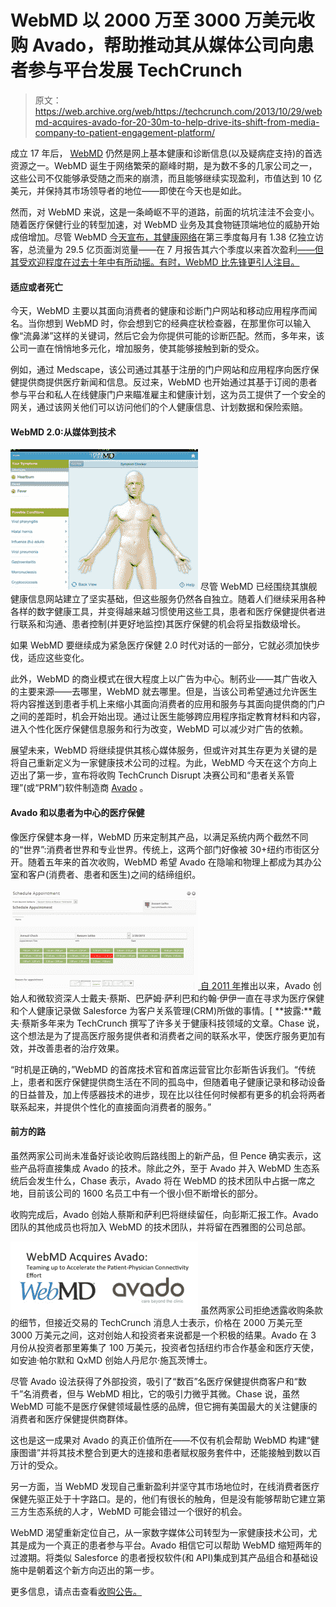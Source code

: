 # WebMD 以 2000 万至 3000 万美元收购 Avado，帮助推动其从媒体公司向患者参与平台发展 TechCrunch

> 原文：<https://web.archive.org/web/https://techcrunch.com/2013/10/29/webmd-acquires-avado-for-20-30m-to-help-drive-its-shift-from-media-company-to-patient-engagement-platform/>

成立 17 年后， [WebMD](https://web.archive.org/web/20221205130318/http://www.webmd.com/) 仍然是网上基本健康和诊断信息(以及疑病症支持)的首选资源之一。WebMD 诞生于网络繁荣的巅峰时期，是为数不多的几家公司之一，这些公司不仅能够承受随之而来的崩溃，而且能够继续实现盈利，市值达到 10 亿美元，并保持其市场领导者的地位——即使在今天也是如此。

然而，对 WebMD 来说，这是一条崎岖不平的道路，前面的坑坑洼洼不会变小。随着医疗保健行业的转型加速，对 WebMD 业务及其食物链顶端地位的威胁开始成倍增加。尽管 WebMD [今天宣布，其健康网络](https://web.archive.org/web/20221205130318/http://www.prnewswire.com/news-releases/webmd-announces-third-quarter-financial-results-229750191.html)在第三季度每月有 1.38 亿独立访客，总流量为 29.5 亿页面浏览量——在 7 月报告其六个季度以来首次盈利[——但其受欢迎程度在过去十年中有所动摇。有时，WebMD 比先锋更引人注目。](https://web.archive.org/web/20221205130318/http://finance.yahoo.com/news/webmd-buy-back-shares-carl-121334629.html)

#### 适应或者死亡

今天，WebMD 主要以其面向消费者的健康和诊断门户网站和移动应用程序而闻名。当你想到 WebMD 时，你会想到它的经典症状检查器，在那里你可以输入像“流鼻涕”这样的关键词，然后它会为你提供可能的诊断匹配。然而，多年来，该公司一直在悄悄地多元化，增加服务，使其能够接触到新的受众。

例如，通过 Medscape，该公司通过其基于注册的门户网站和应用程序向医疗保健提供商提供医疗新闻和信息。反过来，WebMD 也开始通过其基于订阅的患者参与平台和私人在线健康门户来瞄准雇主和健康计划，这为员工提供了一个安全的网关，通过该网关他们可以访问他们的个人健康信息、计划数据和保险索赔。

#### WebMD 2.0:从媒体到技术

[![Screen Shot 2013-10-30 at 6.50.16 AM](img/0fe2f5be55753820c63275737097b5df.png)](https://web.archive.org/web/20221205130318/https://beta.techcrunch.com/wp-content/uploads/2013/10/screen-shot-2013-10-30-at-6-50-16-am.png) 尽管 WebMD 已经围绕其旗舰健康信息网站建立了坚实基础，但这些服务仍然各自独立。随着人们继续采用各种各样的数字健康工具，并变得越来越习惯使用这些工具，患者和医疗保健提供者进行联系和沟通、患者控制(并更好地监控)其医疗保健的机会将呈指数级增长。

如果 WebMD 要继续成为紧急医疗保健 2.0 时代对话的一部分，它就必须加快步伐，适应这些变化。

此外，WebMD 的商业模式在很大程度上以广告为中心。制药业——其广告收入的主要来源——去哪里，WebMD 就去哪里。但是，当该公司希望通过允许医生将内容推送到患者手机上来缩小其面向消费者的应用和服务与其面向提供商的门户之间的差距时，机会开始出现。通过让医生能够跨应用程序指定教育材料和内容，进入个性化医疗保健信息服务和行为改变，WebMD 可以减少对广告的依赖。

展望未来，WebMD 将继续提供其核心媒体服务，但或许对其生存更为关键的是将自己重新定义为一家健康技术公司的过程。为此，WebMD 今天在这个方向上迈出了第一步，宣布将收购 TechCrunch Disrupt 决赛公司和“患者关系管理”(或“PRM”)软件制造商 [Avado](https://web.archive.org/web/20221205130318/http://avado.com/) 。

#### Avado 和以患者为中心的医疗保健

像医疗保健本身一样，WebMD 历来定制其产品，以满足系统内两个截然不同的“世界”:消费者世界和专业世界。传统上，这两个部门好像被 30+纽约市街区分开。随着五年来的首次收购，WebMD 希望 Avado 在隐喻和物理上都成为其办公室和客户(消费者、患者和医生)之间的结缔组织。

[![Screen Shot 2013-10-29 at 6.36.22 PM](img/29a4beaf8bac7845822347f20cd33172.png) ](https://web.archive.org/web/20221205130318/https://beta.techcrunch.com/wp-content/uploads/2013/10/screen-shot-2013-10-29-at-6-36-22-pm.png) [自 2011 年](https://web.archive.org/web/20221205130318/https://beta.techcrunch.com/2011/05/24/avado-is-the-mint-for-your-personal-health-records/)推出以来，Avado 创始人和微软资深人士戴夫·蔡斯、巴萨姆·萨利巴和约翰·伊伊一直在寻求为医疗保健和个人健康记录做 Salesforce 为客户关系管理(CRM)所做的事情。[ **披露:**戴夫·蔡斯多年来为 TechCrunch 撰写了许多关于健康科技领域的文章。Chase 说，这个想法是为了提高医疗服务提供者和消费者之间的联系水平，使医疗服务更加有效，并改善患者的治疗效果。

“时机是正确的，”WebMD 的首席技术官和首席运营官比尔彭斯告诉我们。“传统上，患者和医疗保健提供商生活在不同的孤岛中，但随着电子健康记录和移动设备的日益普及，加上传感器技术的进步，现在比以往任何时候都有更多的机会将两者联系起来，并提供个性化的直接面向消费者的服务。”

#### 前方的路

虽然两家公司尚未准备好谈论收购后路线图上的新产品，但 Pence 确实表示，这些产品将直接集成 Avado 的技术。除此之外，至于 Avado 并入 WebMD 生态系统后会发生什么，Chase 表示，Avado 将在 WebMD 的技术团队中占据一席之地，目前该公司的 1600 名员工中有一个很小但不断增长的部分。

收购完成后，Avado 创始人蔡斯和萨利巴将继续留任，向彭斯汇报工作。Avado 团队的其他成员也将加入 WebMD 的技术团队，并将留在西雅图的公司总部。

[![Screen Shot 2013-10-29 at 6.27.01 PM](img/c10c92b91b65df694af7c98c8bde234c.png)](https://web.archive.org/web/20221205130318/https://beta.techcrunch.com/wp-content/uploads/2013/10/screen-shot-2013-10-29-at-6-27-01-pm.png) 虽然两家公司拒绝透露收购条款的细节，但接近交易的 TechCrunch 消息人士表示，价格在 2000 万美元至 3000 万美元之间，这对创始人和投资者来说都是一个积极的结果。Avado 在 3 月份从投资者那里筹集了 100 万美元，投资者包括纽约市合作基金和医疗天使，如安迪·帕尔默和 QxMD 创始人丹尼尔·施瓦茨博士。

尽管 Avado 设法获得了外部投资，吸引了“数百”名医疗保健提供商客户和“数千”名消费者，但与 WebMD 相比，它的吸引力微乎其微。Chase 说，虽然 WebMD 可能不是医疗保健领域最性感的品牌，但它拥有美国最大的关注健康的消费者和医疗保健提供商群体。

这也是这一成果对 Avado 的真正价值所在——不仅有机会帮助 WebMD 构建“健康图谱”并将其技术整合到更大的连接和患者赋权服务套件中，还能接触到数以百万计的受众。

另一方面，当 WebMD 发现自己重新盈利并坚守其市场地位时，在线消费者医疗保健先驱正处于十字路口。是的，他们有很长的触角，但是没有能够帮助它建立第三方生态系统的人才，WebMD 可能会错过一个很好的机会。

WebMD 渴望重新定位自己，从一家数字媒体公司转型为一家健康技术公司，尤其是成为一个真正的患者参与平台。Avado 相信它可以帮助 WebMD 缩短两年的过渡期。将类似 Salesforce 的患者授权软件(和 API)集成到其产品组合和基础设施中是朝着这个新方向迈出的第一步。

更多信息，请点击查看[收购公告。](https://web.archive.org/web/20221205130318/http://www.marketwatch.com/story/webmd-acquires-avado-inc-2013-10-29?reflink=MW_news_stmp)